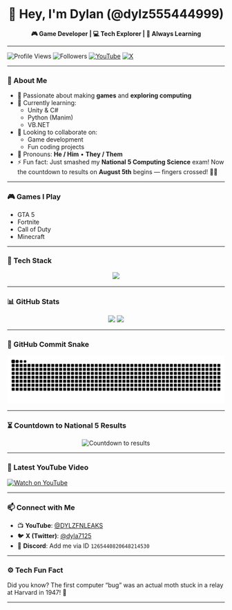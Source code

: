 <h1 align="center">👋 Hey, I'm Dylan (@dylz555444999)</h1>

<p align="center">
  <b>🎮 Game Developer | 💻 Tech Explorer | 🧠 Always Learning</b>
</p>

---

![Profile Views](https://komarev.com/ghpvc/?username=dylz555444999&color=blueviolet&style=flat-square)
![Followers](https://img.shields.io/github/followers/dylz555444999?label=Followers&style=social)
[![YouTube](https://img.shields.io/badge/YouTube-DYLZFNLEAKS-red?style=flat&logo=youtube)](https://www.youtube.com/@DYLZFNLEAKS)
[![X](https://img.shields.io/badge/X-%40dyla7125-000000?style=flat&logo=x)](https://x.com/dyla7125)

---

### 🚀 About Me
- 👀 Passionate about making **games** and **exploring computing**
- 🌱 Currently learning:
  - Unity & C#
  - Python (Manim)
  - VB.NET
- 🤝 Looking to collaborate on:  
  - Game development  
  - Fun coding projects  
- 💬 Pronouns: **He / Him** • **They / Them**
- ⚡ Fun fact: Just smashed my **National 5 Computing Science** exam! Now the countdown to results on **August 5th** begins — fingers crossed! 🚀😎

---

### 🎮 Games I Play
- GTA 5  
- Fortnite  
- Call of Duty  
- Minecraft

---

### 🧠 Tech Stack

<p align="center">
  <img src="https://skillicons.dev/icons?i=unity,cs,python,vscode,github,git,linux,manim,visualstudio&theme=dark" />
</p>

---

### 📊 GitHub Stats

<p align="center">
  <img src="https://github-readme-stats.vercel.app/api?username=dylz555444999&show_icons=true&theme=radical" height="155" />
  <img src="https://github-readme-stats.vercel.app/api/top-langs/?username=dylz555444999&layout=compact&theme=radical" height="155" />
</p>

---

### 🐍 GitHub Commit Snake

<p align="center">
  <img src="https://raw.githubusercontent.com/dylz555444999/Castle-Conquest-2D/output/snake.svg" alt="GitHub Snake" />
</p>

---

### ⏳ Countdown to National 5 Results

<p align="center">
  <img src="https://countdownapi.com/api/v1/countdown?date=2025-08-05T00:00:00Z&timezone=Europe/London&format=days-hours-minutes-seconds&theme=dark" alt="Countdown to results" />
</p>

---

### 🎥 Latest YouTube Video

[![Watch on YouTube](https://img.youtube.com/vi/ZL3fs3_8ih8/hqdefault.jpg)](https://www.youtube.com/watch?v=ZL3fs3_8ih8)

---

### 📫 Connect with Me

- 📺 **YouTube**: [@DYLZFNLEAKS](https://www.youtube.com/@DYLZFNLEAKS)  
- 🐦 **X (Twitter)**: [@dyla7125](https://x.com/dyla7125)  
- 💬 **Discord**: Add me via ID `1265440820648214530`

---

### ⚙️ Tech Fun Fact

Did you know? The first computer “bug” was an actual moth stuck in a relay at Harvard in 1947! 🦋

---

<!---
dylz555444999/dylz555444999 is a ✨ special ✨ repository because its `README.md` (this file) appears on your GitHub profile.
--->
